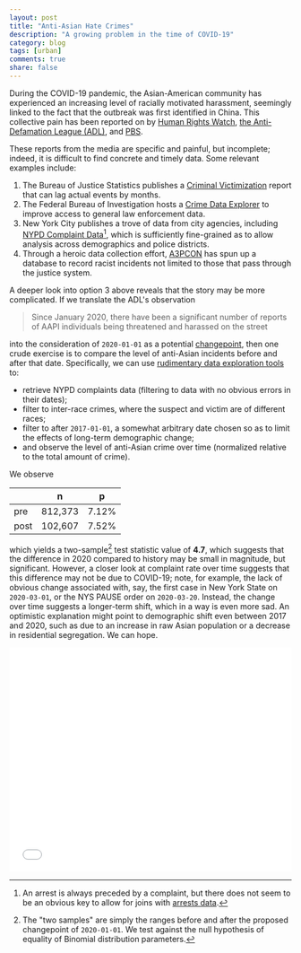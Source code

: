 ```yaml
---
layout: post
title: "Anti-Asian Hate Crimes"
description: "A growing problem in the time of COVID-19"
category: blog
tags: [urban]
comments: true
share: false
---
```


During the COVID-19 pandemic, the Asian-American community has experienced an increasing level of racially motivated harassment, seemingly linked to the fact that the outbreak was first identified in China. This collective pain has been reported on by [Human Rights Watch](https://www.hrw.org/news/2020/05/12/covid-19-fueling-anti-asian-racism-and-xenophobia-worldwide), [the Anti-Defamation League (ADL)](https://www.adl.org/blog/reports-of-anti-asian-assaults-harassment-and-hate-crimes-rise-as-coronavirus-spreads), and [PBS](https://www.pbs.org/newshour/nation/we-have-been-through-this-before-why-anti-asian-hate-crimes-are-rising-amid-coronavirus). 

These reports from the media are specific and painful, but incomplete; indeed, it is difficult to find concrete and timely data. Some relevant examples include:

1. The Bureau of Justice Statistics publishes a [Criminal Victimization](https://www.bjs.gov/content/pub/pdf/cv18.pdf) report that can lag actual events by months.
1. The Federal Bureau of Investigation hosts a [Crime Data Explorer](https://crime-data-explorer.fr.cloud.gov) to improve access to general law enforcement data.
1. New York City publishes a trove of data from city agencies, including [NYPD Complaint Data](https://data.cityofnewyork.us/Public-Safety/NYPD-Complaint-Data-Current-Year-To-Date-/5uac-w243)[^arrests], which is sufficiently fine-grained as to allow analysis across demographics and police districts.
1. Through a heroic data collection effort, [A3PCON](http://www.asianpacificpolicyandplanningcouncil.org/stop-aapi-hate/) has spun up a database to record racist incidents not limited to those that pass through the justice system.

[^arrests]: An arrest is always preceded by a complaint, but there does not seem to be an obvious key to allow for joins with [arrests data](https://data.cityofnewyork.us/Public-Safety/NYPD-Arrest-Data-Year-to-Date-/uip8-fykc).

A deeper look into option 3 above reveals that the story may be more complicated. If we translate the ADL's observation

> Since January 2020, there have been a significant number of reports of AAPI individuals being threatened and harassed on the street

into the consideration of `2020-01-01` as a potential [changepoint](https://en.wikipedia.org/wiki/Change_detection), then one crude exercise is to compare the level of anti-Asian incidents before and after that date. Specifically, we can use [rudimentary data exploration tools](https://github.com/mikss/nypdcd) to:

* retrieve NYPD complaints data (filtering to data with no obvious errors in their dates);
* filter to inter-race crimes, where the suspect and victim are of different races;
* filter to after `2017-01-01`, a somewhat arbitrary date chosen so as to limit the effects of long-term demographic change;
* and observe the level of anti-Asian crime over time (normalized relative to the total amount of crime).

We observe

|      |       n |     p |
| ---- | ------- | ----- |
|  pre | 812,373 | 7.12% |
| post | 102,607 | 7.52% |

which yields a two-sample[^samples] test statistic value of **4.7**, which suggests that the difference in 2020 compared to history may be small in magnitude, but significant. However, a closer look at complaint rate over time suggests that this difference may not be due to COVID-19; note, for example, the lack of obvious change associated with, say, the first case in New York State on `2020-03-01`, or the NYS PAUSE order on `2020-03-20`. Instead, the change over time suggests a longer-term shift, which in a way is even more sad. An optimistic explanation might point to demographic shift even between 2017 and 2020, such as due to an increase in raw Asian population or a decrease in residential segregation. We can hope.

[^samples]: The "two samples" are simply the ranges before and after the proposed changepoint of `2020-01-01`. We test against the null hypothesis of equality of Binomial distribution parameters.

<iframe id="igraph" scrolling="no" style="border:none;" seamless="seamless" src="/images/aa_plt.html" height="400" width="100%"></iframe>
